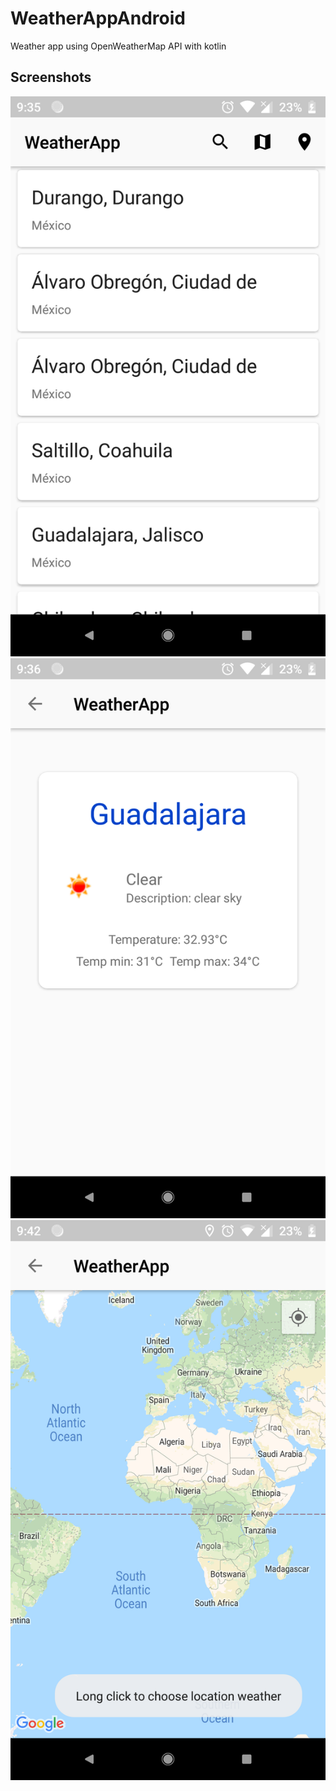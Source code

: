 # WeatherAppAndroid
Weather app using OpenWeatherMap API with kotlin
## Screenshots
![Screenshot00](https://github.com/IramML/WeatherApp/blob/master/screenshots/Screenshot00.png)
![Screenshot01](https://github.com/IramML/WeatherApp/blob/master/screenshots/Screenshot01.png)
![Screenshot02](https://github.com/IramML/WeatherApp/blob/master/screenshots/Screenshot02.png)
